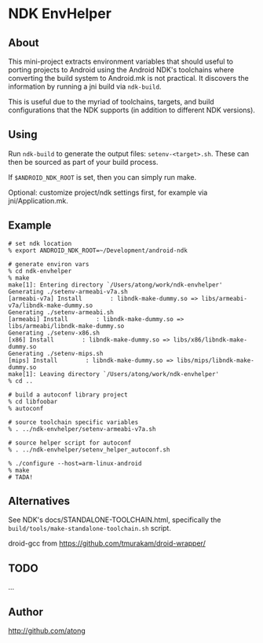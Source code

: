 
NDK EnvHelper
=============

About
-----

This mini-project extracts environment variables that should useful
to porting projects to Android using the Android NDK's toolchains
where converting the build system to Android.mk is not practical.
It discovers the information by running a jni build via `ndk-build`.

This is useful due to the myriad of toolchains, targets, and build
configurations that the NDK supports (in addition to different NDK
versions).


Using
-----

Run `ndk-build` to generate the output files: `setenv-<target>.sh`.
These can then be sourced as part of your build process.

If `$ANDROID_NDK_ROOT` is set, then you can simply run make.

Optional: customize project/ndk settings first, for example via
jni/Application.mk.


Example
-------

```
# set ndk location
% export ANDROID_NDK_ROOT=~/Development/android-ndk

# generate environ vars
% cd ndk-envhelper
% make
make[1]: Entering directory `/Users/atong/work/ndk-envhelper'
Generating ./setenv-armeabi-v7a.sh
[armeabi-v7a] Install        : libndk-make-dummy.so => libs/armeabi-v7a/libndk-make-dummy.so
Generating ./setenv-armeabi.sh
[armeabi] Install        : libndk-make-dummy.so => libs/armeabi/libndk-make-dummy.so
Generating ./setenv-x86.sh
[x86] Install        : libndk-make-dummy.so => libs/x86/libndk-make-dummy.so
Generating ./setenv-mips.sh
[mips] Install        : libndk-make-dummy.so => libs/mips/libndk-make-dummy.so
make[1]: Leaving directory `/Users/atong/work/ndk-envhelper'
% cd ..
```

```
# build a autoconf library project
% cd libfoobar
% autoconf

# source toolchain specific variables
% . ../ndk-envhelper/setenv-armeabi-v7a.sh

# source helper script for autoconf
% . ../ndk-envhelper/setenv_helper_autoconf.sh	

% ./configure --host=arm-linux-android
% make
# TADA!
```


Alternatives
------------

See NDK's docs/STANDALONE-TOOLCHAIN.html, specifically the
`build/tools/make-standalone-toolchain.sh` script.

droid-gcc from https://github.com/tmurakam/droid-wrapper/


TODO
----

...


Author
------
http://github.com/atong

